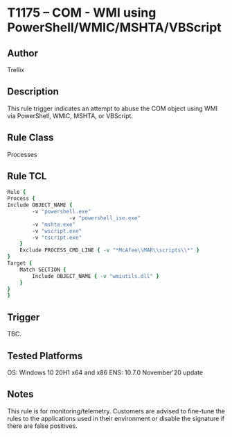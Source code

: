 # T1175 – COM - WMI using PowerShell/WMIC/MSHTA/VBScript

## Author
Trellix

## Description
This rule trigger indicates an attempt to abuse the COM object using WMI via PowerShell, WMIC, MSHTA, or VBScript. 

## Rule Class 
Processes

## Rule TCL
```tcl
Rule {
Process {
Include OBJECT_NAME {
        -v "powershell.exe"
                    -v "powershell_ise.exe"
        -v "mshta.exe"
        -v "wscript.exe"
        -v "cscript.exe"
    }
    Exclude PROCESS_CMD_LINE { -v "*McAfee\\MAR\\scripts\\*" }
}
Target {
    Match SECTION {
        Include OBJECT_NAME { -v "wmiutils.dll" }
    }
}
}
```

## Trigger
TBC.

## Tested Platforms
OS: Windows 10 20H1 x64 and x86
ENS: 10.7.0 November'20 update

## Notes
This rule is for monitoring/telemetry. Customers are advised to fine-tune the rules to the applications used in their environment or disable the signature if there are false positives.